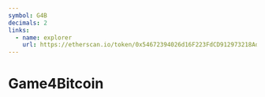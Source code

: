 ```yaml
---
symbol: G4B
decimals: 2
links:
  - name: explorer
    url: https://etherscan.io/token/0x54672394026d16F223FdCD912973218AdB4b0E6d
---
```


# Game4Bitcoin
